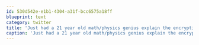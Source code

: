 ```yaml
---
id: 530d542e-e1b1-4304-a31f-bcc6575a18ff
blueprint: text
category: twitter
title: 'Just had a 21 year old math/physics genius explain the encryption scheme in the Lorenz machine. I feel so dumb now'
caption: 'Just had a 21 year old math/physics genius explain the encryption scheme in the Lorenz machine. I feel so dumb now'
---
```

